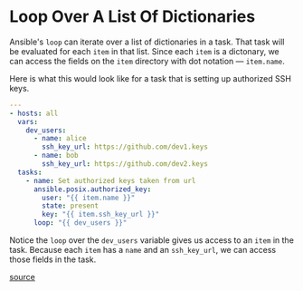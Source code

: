 # Loop Over A List Of Dictionaries

Ansible's `loop` can iterate over a list of dictionaries in a task. That task
will be evaluated for each `item` in that list. Since each `item` is a
dictonary, we can access the fields on the `item` directory with dot notation —
`item.name`.

Here is what this would look like for a task that is setting up authorized SSH
keys.

```yaml
---
- hosts: all
  vars:
    dev_users:
      - name: alice
        ssh_key_url: https://github.com/dev1.keys
      - name: bob
        ssh_key_url: https://github.com/dev2.keys
  tasks:
    - name: Set authorized keys taken from url
      ansible.posix.authorized_key:
        user: "{{ item.name }}"
        state: present
        key: "{{ item.ssh_key_url }}"
      loop: "{{ dev_users }}"
```

Notice the `loop` over the `dev_users` variable gives us access to an `item` in
the task. Because each `item` has a `name` and an `ssh_key_url`, we can access
those fields in the task.

[source](https://docs.ansible.com/ansible/latest/playbook_guide/playbooks_loops.html#standard-loops)
